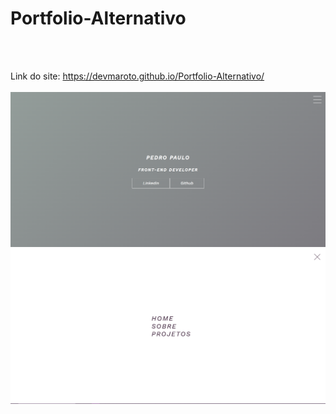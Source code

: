 # Portfolio-Alternativo
<br>
<br>

Link do site: https://devmaroto.github.io/Portfolio-Alternativo/
<br>
<br>
![imagexample](https://github.com/DevMaroto/Portfolio-Alternativo/blob/Main/image1.png)
![imagexample](https://github.com/DevMaroto/Portfolio-Alternativo/blob/Main/image2.png)
